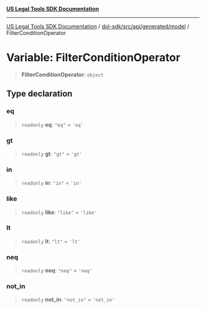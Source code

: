 [**US Legal Tools SDK Documentation**](../../../../../../README.md)

***

[US Legal Tools SDK Documentation](../../../../../../README.md) / [dol-sdk/src/api/generated/model](../README.md) / FilterConditionOperator

# Variable: FilterConditionOperator

> **FilterConditionOperator**: `object`

## Type declaration

### eq

> `readonly` **eq**: `"eq"` = `'eq'`

### gt

> `readonly` **gt**: `"gt"` = `'gt'`

### in

> `readonly` **in**: `"in"` = `'in'`

### like

> `readonly` **like**: `"like"` = `'like'`

### lt

> `readonly` **lt**: `"lt"` = `'lt'`

### neq

> `readonly` **neq**: `"neq"` = `'neq'`

### not\_in

> `readonly` **not\_in**: `"not_in"` = `'not_in'`
